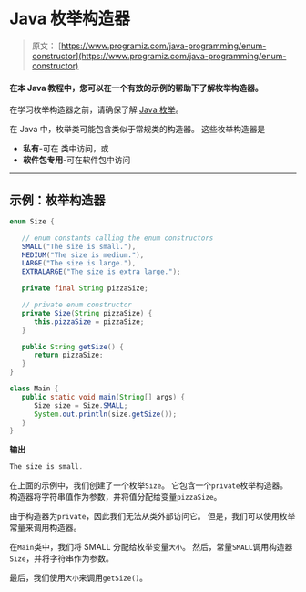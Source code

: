 # Java 枚举构造器

> 原文： [https://www.programiz.com/java-programming/enum-constructor](https://www.programiz.com/java-programming/enum-constructor)

#### 在本 Java 教程中，您可以在一个有效的示例的帮助下了解枚举构造器。

在学习枚举构造器之前，请确保了解 [Java 枚举](/java-programming/enums)。

在 Java 中，枚举类可能包含类似于常规类的构造器。 这些枚举构造器是

*   **私有**-可在
    类中访问，或
*   **软件包专用**-可在软件包中访问

* * *

## 示例：枚举构造器

```java
enum Size {

   // enum constants calling the enum constructors 
   SMALL("The size is small."),
   MEDIUM("The size is medium."),
   LARGE("The size is large."),
   EXTRALARGE("The size is extra large.");

   private final String pizzaSize;

   // private enum constructor
   private Size(String pizzaSize) {
      this.pizzaSize = pizzaSize;
   }

   public String getSize() {
      return pizzaSize;
   }
}

class Main {
   public static void main(String[] args) {
      Size size = Size.SMALL;
      System.out.println(size.getSize());
   }
} 
```

**输出**

```java
The size is small. 
```

在上面的示例中，我们创建了一个枚举`Size`。 它包含一个`private`枚举构造器。 构造器将字符串值作为参数，并将值分配给变量`pizzaSize`。

由于构造器为`private`，因此我们无法从类外部访问它。 但是，我们可以使用枚举常量来调用构造器。

在`Main`类中，我们将 SMALL 分配给枚举变量`大小`。 然后，常量`SMALL`调用构造器`Size`，并将字符串作为参数。

最后，我们使用`大小`来调用`getSize()`。